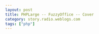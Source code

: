 ```yaml
---
layout: post
title: PHPLarge -- FuzzyOffice -- Cover
category: story.radio.weblogs.com
tags: ["php"]
---
```

<head>
<meta http-equiv="Content-Type" content="text/html; charset=UTF-8">
    <meta http-equiv="Expires" content="Mon, 01 Jan 1990 01:00:00 GMT">
    <title>PHPLarge :: FuzzyOffice :: Cover</title>
    <style type="text/css">
      body {
        margin-top: 0px;
        margin-left: 0px;
        margin-right: 0px;
        margin-bottom: 0px;
        }

      body, td, p {
        font-family: verdana, sans-serif;
        font-size: 90%;
        }

      h2 { 
        font-family: Verdana, Arial, Helvetica, sans-serif; font-size: 24px; font-weight: bold
        }
      .header {
        font-family: Verdana, Arial, Helvetica, sans-serif; font-size: 40px; font-weight: bold
        }
      .realsmall {
        font-family: Verdana, Arial, Helvetica, sans-serif; font-size: 9px;
        }
      .small {
        font-family: Verdana, Arial, Helvetica, sans-serif; font-size: 10px;
        }
      </style>
    </head>

| 

 |

| ![](http://radio.weblogs.com/0103807/images/trans60x60.gif)  
 | Last updated: 8/27/2002; 8:45:06 AM  
 | ![](http://radio.weblogs.com/0103807/images/trans60x60.gif) |

| ![](http://radio.weblogs.com/0103807/images/trans60x1.gif)  
 | 

<font size="+3"><b><a href="http://radio.weblogs.com/0103807/" style="color:black; text-decoration:none">The FuzzyBlog!</a></b></font>  
_Marketing 101. Consulting 101. PHP Consulting. Random geeky stuff. I Blog Therefore I Am._

<font size="+1"><b>PHPLarge :: FuzzyOffice :: Cover</b></font>

| ![](http://radio.weblogs.com/0103807/images/fuzzyofficebookcover02.gif) | &nbsp;&nbsp; | 

**Table of Contents**

* * *

1. [Preface: Why We Released this With the Gnu Free Documentation License](http://radio.weblogs.com/0103807/2002/08/15.html#a450) (status=done) 
2. [Genesis](http://radio.weblogs.com/0103807/stories/2002/08/08/phplargeFuzzyoffice000Genesis.html)  
(status=done) 
3. [Constraints](http://radio.weblogs.com/0103807/stories/2002/08/09/phplargeFuzzyoffice001Constraints.html)  
(status=done) 
4. Starting Most Small: An Event Driven Approach to PHP - SCOTTSRADIO.COM
5. Starting Even Smaller: Events, Login, Database, Bookmarklets - BLOGREADER.COM
6. Starting Smaller: An Event Driven Approach to PHP - Part&nbsp;1 - BLOGSIG.COM  
(status=coming) 
7. [Starting Small: An Event Driven Approach to PHP - Part&nbsp;1 - PHPBLOG.COM](http://radio.weblogs.com/0103807/stories/2002/08/12/phplargeFuzzyoffice002StartingSmall.html)
8. Starting Small: An Event Driven Approach to PHP - Part&nbsp;2 - PHPBLOG.COM  
(status=coming) 
9. **Sidebar:** [Design Geek to Web Geek](http://radio.weblogs.com/0103807/stories/2002/07/19/fromDesignGeekToWebGeekPart0Introduction.html)  
(status=done) 
10. **Sidebar:** [Some Basic Unix Part 1: Secure File Transfer: SCP](http://radio.weblogs.com/0103807/stories/2002/07/19/fromDesignGeekToWebGeekPart01FileTransferToAndFromUnixUsingScp.html)   
(status=done) 
11. **Sidebar:** [Some Common Linux Examples](http://radio.weblogs.com/0103807/stories/2002/08/13/phplargeFuzzyofficeSidebarSomeCommonLinuxExamples.html)   
(status=continually in progress) 
12. **Sidebar:** Some Common SQL Examples   
(status=continually in progress) 
13. [Tasks: Rethinking Todo Lists in an Age of Distributed Virtual Teams and Cross Organization Projects](http://radio.weblogs.com/0103807/stories/2002/07/19/fuzzyofficeSpec01RethinkingTodoListsInAnAgeOfDistributedVirtualTeamsAndCrossOrganizationProjects.html)
14. Understanding FuzzyOffice 
15. User Case 1: Sam - "The Geek" 
16. User Case 2: Gwen - "The Organized One" 
17. User Case 3: Karen - "The Client" 
18. Application: Contacts 
19. Application: IMSaver 
20. Application: Calendar 
21. Application: Tasks 
22. Application: Email 
23. Application: BatchMail 
24. Application: MassMail 
25. Application: Docs 
26. Application: Help 
27. System Stuff 1: Implementing an Event Log 
28. System Stuff 2: Implementing a Small Help System 
29. Taking Meta Steps 1: Translation with the fo\_strings Table 
30. Taking Meta Steps 2: Translation with the fo\_html Table 
31. Taking Meta Steps 3:&nbsp;Using the Database to Store Validation Rules,&nbsp;the fo\_tables Table 
32. [Simplifying My URL Approach](http://radio.weblogs.com/0103807/stories/2002/08/13/phplargeFuzzyofficeRethinkingMyUrlApproach.html)
33. Appendices 
  - [Appendix 1 - Terms of Use](http://radio.weblogs.com/0103807/stories/2002/08/14/phplargeFuzzyofficeAppendix1TermsOfUse.html)

<font size="2">Copyright (c) 2002, J. Scott Johnson. Permission is granted to copy, distribute and/or modify this document under the terms of the GNU Free Documentation License, Version 1.1 or any later version published by the Free Software Foundation; with no Invariant Sections being, with no Front-Cover Texts, and with no Back-Cover Texts. A copy of the license is included in the section entitled "</font>[<font size="2">Appendix 1 - Terms of Use</font>](http://radio.weblogs.com/0103807/stories/2002/08/14/phplargeFuzzyofficeAppendix1TermsOfUse.html)<font size="2">". </font>

<font size="2"><strong>Note:</strong> I'm new to writing a Free Documentation statement and the above might not be perfect.  For the materials in the links below that are not marked as Copyright (C) J. Scott Johnson, their owners own their own copyright and are not covered by the GNU FDL unless explicitly stated as such.</font>

Quick Reference Cards:

- [FuzzyGroup Linux Quick Reference Card](http://radio.weblogs.com/0103807/gems/LinuxQuickRefCard.rtf)

Reference Materials I Wrote

- [PHP Beginner Expanded: More on Security](http://radio.weblogs.com/0103807/stories/2002/08/01/phpBeginnerMoreOnSecurity.html)
- [PHP Beginner: Using Distinct for Deletes](http://www.phpbeginner.com/columns/scott/distinct)
- [PHP Beginner: Localizing Your Site](http://www.phpbeginner.com/columns/scott/localization)

External Materials Below

* * *

Tools We're Using for this Project

- [PhpMyAdmin](http://www.phpmyadmin.net/)
- [The Selection Box Formatter](http://aspn.activestate.com/ASPN/Cookbook/PHP/Recipe/123732)
- The MySQL Search Class

External Reference Materials

- [Using CVS for Websites](http://durak.org/cvswebsites/)
- [SQL for Webnerds](http://philip.greenspun.com/sql/)&nbsp;  
<font size="2">(but it is NOT MySQL specific)</font>
- [Rute Guide to Linux](http://rute.sourceforge.net/)
- [Linux Server From the Ground Up](http://www.apokalyptik.com/modules.php?op=modload&name=HTML&file=index&filename=lsftgu/index.htm)
- [VIM Cookbook](http://www.oualline.com/vim-cook.html)
- [VIM Cheat Sheet](http://www.fprintf.net/vimCheatSheet.html)
- [PHP Fast Template Tutorial](http://www.phpbuilder.com/columns/kendall20001122.php3?page=3&print_mode=1)
- [PHP Next/Prev Query Button Tutorial](http://www.phpbuilder.com/columns/rod20001214.php3?print_mode=1)
- [PHP Coding Practics for Large Applications](http://www-106.ibm.com/developerworks/web/library/wa-phprock1/index.html)
 |

<script src="http://radiocomments.userland.com/comments?u=103807&amp;c=counts" type="text/javascript"></script>[comment&nbsp;[<script type="text/javascript" language="JavaScript">commentCounter ("stories/2002/08/13/phplargeFuzzyofficeCover")</script>]](http://radiocomments.userland.com/comments?u=103807&p=stories%2F2002%2F08%2F13%2FphplargeFuzzyofficeCover&link=http%3A%2F%2Fradio.weblogs.com%2F0103807%2Fstories%2F2002%2F08%2F13%2FphplargeFuzzyofficeCover.html "Click here to comment on this page.")

<script language="JavaScript" type="text/javascript"><!--
	var imageUrl = "http://radio.xmlstoragesystem.com/weblogStats/count.gif";
	var imageTag = "<img src=\"" + imageUrl + "?group=radio1&usernum=103807&referer=" + escape (document.referrer) + "\" height=\"1\" width=\"1\">";
	document.write (imageTag);
	//--></script>

 | ![](http://radio.weblogs.com/0103807/images/trans60x1.gif)  
 |
| ![](http://radio.weblogs.com/0103807/images/trans60x60.gif)  
 | Copyright 2002 © The FuzzyStuff  
 | ![](http://radio.weblogs.com/0103807/images/trans60x60.gif)  
 |

